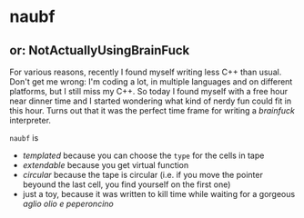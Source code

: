 # naubf
## or: NotActuallyUsingBrainFuck

For various reasons, recently I found myself writing less C++ than usual. Don't get me wrong: I'm coding a lot, in multiple languages and on different platforms, but I still miss my C++.
So today I found myself with a free hour near dinner time and I started wondering what kind of nerdy fun could fit in this hour.
Turns out that it was the perfect time frame for writing a *brainfuck* interpreter.

`naubf` is 
* *templated* because you can choose the `type` for the cells in tape
* *extendable* because you get virtual function
* *circular* because the tape is circular (i.e. if you move the pointer beyound the last cell, you find yourself on the first one)
* just a toy, because it was written to kill time while waiting for a gorgeous *aglio olio e peperoncino*
